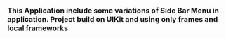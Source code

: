 ### This Application include some variations of Side Bar Menu in application. Project build on UIKit and using only frames and local frameworks
